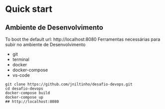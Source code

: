 # Quick start

## Ambiente de Desenvolvimento

To boot the default url: http://localhost:8080
Ferramentas necessárias para subir no ambiente de Desenvolvimento
- git
- terminal
- docker
- docker-compose
- vs-code


```
git clone https://github.com/jniltinho/desafio-devops.git
cd desafio-devops
docker-compose build
docker-compose up
## http://localhost:8080
```
